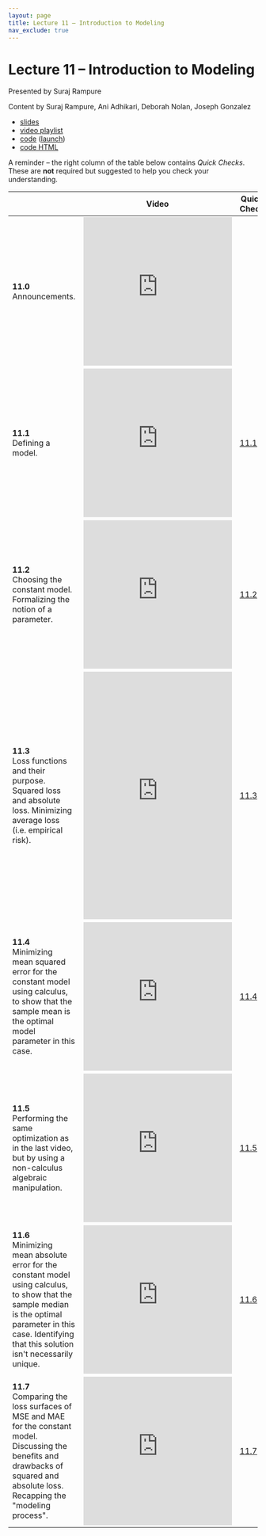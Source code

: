 ```yaml
---
layout: page
title: Lecture 11 – Introduction to Modeling
nav_exclude: true
---
```


# Lecture 11 – Introduction to Modeling

Presented by Suraj Rampure

Content by Suraj Rampure, Ani Adhikari, Deborah Nolan, Joseph Gonzalez

- [slides](https://docs.google.com/presentation/d/1h3-jdicrEsZRaIKTh_G3uLJmSDWRvd2SGB_XO_e6OnI/edit?usp=sharing)
- [video playlist](https://www.youtube.com/playlist?list=PLQCcNQgUcDfqV2XCHgPoAK_0-8fhoCTWy)
- [code](https://github.com/DS-100/su21/tree/main/lec/lec11) ([launch](https://data100.datahub.berkeley.edu/hub/user-redirect/git-sync?repo=https://github.com/DS-100/su21&subPath=lec/lec11/&branch=main))
- [code HTML](../../resources/assets/lectures/lec11/lec11.html)

A reminder – the right column of the table below contains _Quick Checks_. These are **not** required but suggested to help you check your understanding.

<table>
<colgroup>
<col style="width: 25%" />
<col style="width: 25%" />
<col style="width: 25%" />
</colgroup>
<thead>
<tr class="header">
<th></th>
<th>Video</th>
<th>Quick Check</th>
</tr>
</thead>
<tbody>
<tr>
<td><strong>11.0</strong> <br>Announcements.</td>
<td><iframe width="300" height="300" height src="https://youtube.com/embed/vAEsdkfKDcw" frameborder="0" allow="accelerometer; autoplay; encrypted-media; gyroscope; picture-in-picture" allowfullscreen></iframe></td>
<td></td>
</tr>
<tr>
<td><strong>11.1</strong> <br>Defining a model.</td>
<td><iframe width="300" height="300" height src="https://www.youtube.com/embed/2a9XMbcg-uA" frameborder="0" allow="accelerometer; autoplay; encrypted-media; gyroscope; picture-in-picture" allowfullscreen></iframe></td>
<td><a href="https://docs.google.com/forms/d/e/1FAIpQLSc6OZc5hT8bhD15H2hCJ7VWhp5Mp8uckmvNEnL5zFo7iB6aww/viewform" target="\_blank">11.1</a></td>
</tr>
<tr>
<td><strong>11.2</strong> <br>Choosing the constant model. Formalizing the notion of a parameter.</td>
<td><iframe width="300" height="300" height src="https://www.youtube.com/embed/XcxO10RFw2Q" frameborder="0" allow="accelerometer; autoplay; encrypted-media; gyroscope; picture-in-picture" allowfullscreen></iframe></td>
<td><a href="https://docs.google.com/forms/d/e/1FAIpQLSccbbDpgGZTRz81d9EU_Y6HTFLzw1tDLN5uIxZbEn0990H_tQ/viewform" target="\_blank">11.2</a></td>
</tr>
<tr>
<td><strong>11.3</strong> <br>Loss functions and their purpose. Squared loss and absolute loss. Minimizing average loss (i.e. empirical risk).</td>
<td><iframe width="300" height="500" height src="https://www.youtube.com/embed/0IRBjDmGyB4" frameborder="0" allow="accelerometer; autoplay; encrypted-media; gyroscope; picture-in-picture" allowfullscreen></iframe></td>
<td><a href="https://docs.google.com/forms/d/e/1FAIpQLSeJnD2FdgltoIuv8jPGK4bjP-mL33wBYezvejtKvq4QjhDOHA/viewform" target="\_blank">11.3</a></td>
</tr>
<tr>
<td><strong>11.4</strong> <br>Minimizing mean squared error for the constant model using calculus, to show that the sample mean is the optimal model parameter in this case.</td>
<td><iframe width="300" height="300" height src="https://www.youtube.com/embed/QC78C89uzdk" frameborder="0" allow="accelerometer; autoplay; encrypted-media; gyroscope; picture-in-picture" allowfullscreen></iframe></td>
<td><a href="https://docs.google.com/forms/d/e/1FAIpQLSdo8DOF0gUv8D33OpOrjdtMpkI3GFBi5b-e2aSj-zQPTk0msg/viewform" target="\_blank">11.4</a></td>
</tr>
<tr>
<td><strong>11.5</strong> <br>Performing the same optimization as in the last video, but by using a non-calculus algebraic manipulation.</td>
<td><iframe width="300" height="300" height src="https://www.youtube.com/embed/mfjzdX-XWSE" frameborder="0" allow="accelerometer; autoplay; encrypted-media; gyroscope; picture-in-picture" allowfullscreen></iframe></td>
<td><a href="https://docs.google.com/forms/d/e/1FAIpQLSe6qzZRCHkv-_mzVT7n0kaLwWkP1RdbqnmjgEcG0r8-BCdlQg/viewform" target="\_blank">11.5</a></td>
</tr>
<tr>
<td><strong>11.6</strong> <br>Minimizing mean absolute error for the constant model using calculus, to show that the sample median is the optimal parameter in this case. Identifying that this solution isn't necessarily unique.</td>
<td><iframe width="300" height="300" height src="https://www.youtube.com/embed/6Jt828_Wx2c" frameborder="0" allow="accelerometer; autoplay; encrypted-media; gyroscope; picture-in-picture" allowfullscreen></iframe></td>
<td><a href="https://docs.google.com/forms/d/e/1FAIpQLSe3c6eD4PrA0t5sOWSEWo_NCBDIFPvi2qLeyIS64t_OSxKqgw/viewform" target="\_blank">11.6</a></td>
</tr>
<tr>
<td><strong>11.7</strong> <br>Comparing the loss surfaces of MSE and MAE for the constant model. Discussing the benefits and drawbacks of squared and absolute loss. Recapping the "modeling process".</td>
<td><iframe width="300" height="300" height src="https://www.youtube.com/embed/L8VaQ-JaWCk" frameborder="0" allow="accelerometer; autoplay; encrypted-media; gyroscope; picture-in-picture" allowfullscreen></iframe></td>
<td><a href="https://docs.google.com/forms/d/e/1FAIpQLSdQ2C7B_6lWN1nPDgriIghJj7ZJ-btHhnuUesFrFAt2SWlT2Q/viewform" target="\_blank">11.7</a></td>
</tr>
